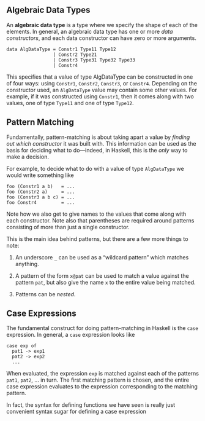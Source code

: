 ## Algebraic Data Types

An **algebraic data type** is a type where we specify the shape of each of the elements. In general, an algebraic data type has one or more *data constructors*, and each data constructor can have zero or more arguments.

```
data AlgDataType = Constr1 Type11 Type12
                 | Constr2 Type21
                 | Constr3 Type31 Type32 Type33
                 | Constr4
```

This specifies that a value of type AlgDataType can be constructed in one of four ways: using ```Constr1```, ```Constr2```, ```Constr3```, or ```Constr4```. Depending on the constructor used, an ```AlgDataType``` value may contain some other values. For example, if it was constructed using ```Constr1```, then it comes along with two values, one of type ```Type11``` and one of type ```Type12```.

## Pattern Matching

Fundamentally, pattern-matching is about taking apart a value by *finding out which constructor* it was built with. This information can be used as the basis for deciding what to do—indeed, in Haskell, this is the *only* way to make a decision.

For example, to decide what to do with a value of type ```AlgDataType``` we would write something like

```
foo (Constr1 a b)   = ...
foo (Constr2 a)     = ...
foo (Constr3 a b c) = ...
foo Constr4         = ...
```

Note how we also get to give names to the values that come along with each constructor. Note also that parentheses are required around patterns consisting of more than just a single constructor.

This is the main idea behind patterns, but there are a few more things to note:
  1. An underscore ```_``` can be used as a “wildcard pattern” which matches anything.
  
  2. A pattern of the form ```x@pat``` can be used to match a value against the pattern ```pat```, but also give the name          ```x``` to the       entire value being matched.
  3. Patterns can be *nested*.
  
## Case Expressions

The fundamental construct for doing pattern-matching in Haskell is the ```case``` expression. In general, a ```case``` expression looks like

```
case exp of
  pat1 -> exp1
  pat2 -> exp2
  ...
```

When evaluated, the expression ```exp``` is matched against each of the patterns ```pat1```, ```pat2```, … in turn. The first matching pattern is chosen, and the entire case expression evaluates to the expression corresponding to the matching pattern.

In fact, the syntax for defining functions we have seen is really just convenient syntax sugar for defining a case expression
